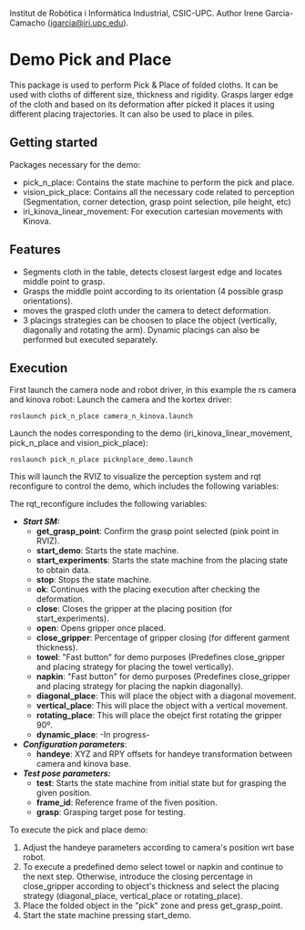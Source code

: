 Institut de Robòtica i Informàtica Industrial, CSIC-UPC.
Author Irene Garcia-Camacho (igarcia@iri.upc.edu).

# Demo Pick and Place

This package is used to perform Pick & Place of folded cloths. It can be used with cloths of different size, thickness and rigidity. Grasps larger edge of the cloth and based on its deformation after picked it places it using different placing trajectories. It can also be used to place in piles.

## Getting started

Packages necessary for the demo:

- pick_n_place: Contains the state machine to perform the pick and place.
- vision_pick_place: Contains all the necessary code related to perception (Segmentation, corner detection, grasp point selection, pile height, etc)
- iri_kinova_linear_movement: For execution cartesian movements with Kinova.

## Features

- Segments cloth in the table, detects closest largest edge and locates middle point to grasp.
- Grasps the middle point according to its orientation (4 possible grasp orientations).
- moves the grasped cloth under the camera to detect deformation.
- 3 placings strategies can be choosen to place the object (vertically, diagonally and rotating the arm). Dynamic placings can also be performed but executed separately.

## Execution

First launch the camera node and robot driver, in this example the rs camera and kinova robot:
Launch the camera and the kortex driver:

``roslaunch pick_n_place camera_n_kinova.launch``

Launch the nodes corresponding to the demo (iri_kinova_linear_movement, pick_n_place and vision_pick_place):

``roslaunch pick_n_place picknplace_demo.launch``

This will launch the RVIZ to visualize the perception system and rqt reconfigure to control the demo, which includes the following variables:

The rqt_reconfigure includes the following variables:

- ***Start SM:***
  - **get_grasp_point**: Confirm the grasp point selected (pink point in RVIZ). 
  - **start_demo**: Starts the state machine.
  - **start_experiments**: Starts the state machine from the placing state to obtain data.
  - **stop**: Stops the state machine.
  - **ok**: Continues with the placing execution after checking the deformation.
  - **close**: Closes the gripper at the placing position (for start_experiments).
  - **open**: Opens gripper once placed.
  - **close_gripper**: Percentage of gripper closing (for different garment thickness).
  - **towel**: "Fast button" for demo purposes (Predefines close_gripper and placing strategy for placing the towel vertically).
  - **napkin**: "Fast button" for demo purposes (Predefines close_gripper and placing strategy for placing the napkin diagonally).
  - **diagonal_place**: This will place the object with a diagonal movement.
  - **vertical_place**: This will place the object with a vertical movement.
  - **rotating_place**: This will place the obejct first rotating the gripper 90º.
  - **dynamic_place**: -In progress-
- ***Configuration parameters***:
  - **handeye**: XYZ and RPY offsets for handeye transformation between camera and kinova base.
- ***Test pose parameters:***
  - **test**: Starts the state machine from initial state but for grasping the given position.
  - **frame_id**: Reference frame of the fiven position.
  - **grasp**: Grasping target pose for testing.

To execute the pick and place demo:
1. Adjust the handeye parameters according to camera's position wrt base robot.
2. To execute a predefined demo select towel or napkin and continue to the next step. Otherwise, introduce the closing percentage in close_gripper according to object's thickness and select the placing strategy (diagonal_place, vertical_place or rotating_place).
3. Place the folded object in the "pick" zone and press get_grasp_point.
4. Start the state machine pressing start_demo.
